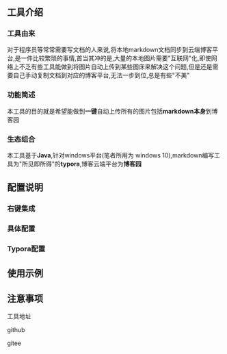 # 

## 工具介绍

### 工具由来

对于程序员等常常需要写文档的人来说,将本地markdown文档同步到云端博客平台,是一件比较繁琐的事情,首当其冲的是,大量的本地图片需要"互联网"化,即使网络上不乏有些工具能做到将图片自动上传到某些图床来解决这个问题,但是还是需要自己手动复制文档到对应的博客平台,无法一步到位,总是有些"不美"

### 功能简述

本工具的目的就是希望能做到**一键**自动上传所有的图片包括**markdown本身**到博客园

### 生态组合

本工具基于**Java**,针对windows平台(笔者所用为 windows 10),markdown编写工具为"所见即所得"的**typora**,博客云端平台为**博客园**

## 配置说明

### 右键集成

### 具体配置

### Typora配置

## 使用示例

## 注意事项

工具地址

github

gitee